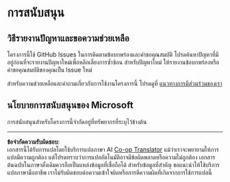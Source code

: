 <!--
CO_OP_TRANSLATOR_METADATA:
{
  "original_hash": "c9d207ff77b4bb46e46dc2b607a8ec1a",
  "translation_date": "2025-08-26T21:23:51+00:00",
  "source_file": "SUPPORT.md",
  "language_code": "th"
}
-->
# การสนับสนุน

## วิธีรายงานปัญหาและขอความช่วยเหลือ  

โครงการนี้ใช้ GitHub Issues ในการติดตามข้อบกพร่องและคำขอคุณสมบัติ โปรดค้นหาปัญหาที่มีอยู่ก่อนที่จะรายงานปัญหาใหม่เพื่อหลีกเลี่ยงการซ้ำซ้อน สำหรับปัญหาใหม่ ให้รายงานข้อบกพร่องหรือคำขอคุณสมบัติของคุณเป็น Issue ใหม่

สำหรับความช่วยเหลือและคำถามเกี่ยวกับการใช้งานโครงการนี้ โปรดดูที่ [แนวทางการมีส่วนร่วมของเรา](CONTRIBUTING.md)

## นโยบายการสนับสนุนของ Microsoft  

การสนับสนุนสำหรับโครงการนี้จำกัดอยู่ที่ทรัพยากรที่ระบุไว้ข้างต้น

---

**ข้อจำกัดความรับผิดชอบ**:  
เอกสารนี้ได้รับการแปลโดยใช้บริการแปลภาษา AI [Co-op Translator](https://github.com/Azure/co-op-translator) แม้ว่าเราจะพยายามให้การแปลมีความถูกต้อง แต่โปรดทราบว่าการแปลอัตโนมัติอาจมีข้อผิดพลาดหรือความไม่ถูกต้อง เอกสารต้นฉบับในภาษาดั้งเดิมควรถือเป็นแหล่งข้อมูลที่เชื่อถือได้ สำหรับข้อมูลที่สำคัญ ขอแนะนำให้ใช้บริการแปลภาษามืออาชีพ เราไม่รับผิดชอบต่อความเข้าใจผิดหรือการตีความผิดที่เกิดจากการใช้การแปลนี้